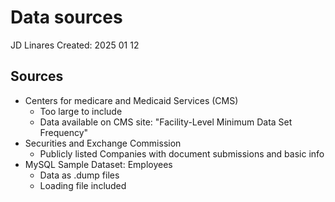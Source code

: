 # Data sources
JD Linares 
Created: 2025 01 12

## Sources
- Centers for medicare and Medicaid Services (CMS)
  - Too large to include
  - Data available on CMS site: "Facility-Level Minimum Data Set Frequency"
- Securities and Exchange Commission
  - Publicly listed Companies with document submissions and basic info
- MySQL Sample Dataset: Employees
  - Data as .dump files
  - Loading file included
